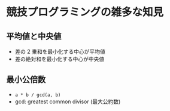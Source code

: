 # 競技プログラミングの雑多な知見

## 平均値と中央値

- 差の 2 乗和を最小化する中心が平均値
- 差の絶対和を最小化する中心が中央値

## 最小公倍数

- `a * b / gcd(a, b)`
- gcd: greatest common divisor (最大公約数)
